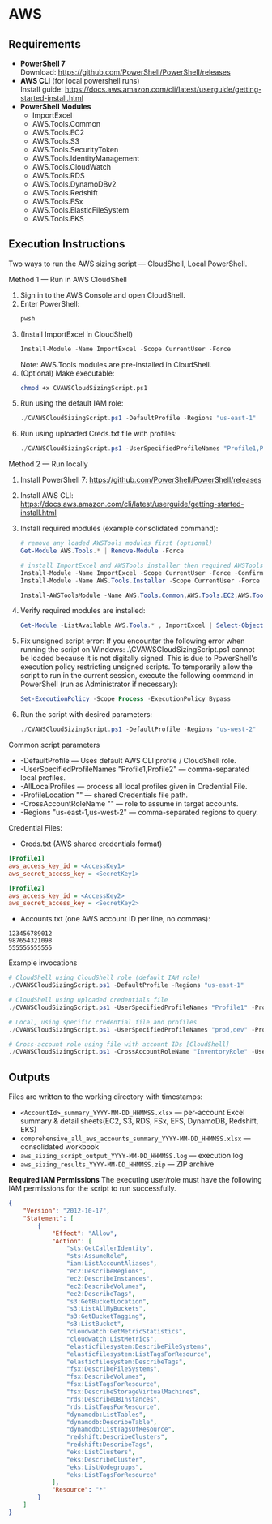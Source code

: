 # AWS 

## Requirements
- **PowerShell 7**  
  Download: https://github.com/PowerShell/PowerShell/releases  
- **AWS CLI** (for local powershell runs)  
  Install guide: https://docs.aws.amazon.com/cli/latest/userguide/getting-started-install.html  
- **PowerShell Modules**  
  - ImportExcel  
  - AWS.Tools.Common  
  - AWS.Tools.EC2  
  - AWS.Tools.S3  
  - AWS.Tools.SecurityToken  
  - AWS.Tools.IdentityManagement  
  - AWS.Tools.CloudWatch  
  - AWS.Tools.RDS  
  - AWS.Tools.DynamoDBv2  
  - AWS.Tools.Redshift  
  - AWS.Tools.FSx  
  - AWS.Tools.ElasticFileSystem  
  - AWS.Tools.EKS  
  
Execution Instructions
----------------------

Two ways to run the AWS sizing script — CloudShell, Local PowerShell.

Method 1 — Run in AWS CloudShell 
1. Sign in to the AWS Console and open CloudShell.
2. Enter PowerShell:
   ```powershell
   pwsh
   ```
3. (Install ImportExcel in CloudShell)
   ```powershell
   Install-Module -Name ImportExcel -Scope CurrentUser -Force
   ```
   Note: AWS.Tools modules are pre-installed in CloudShell.
4. (Optional) Make executable:
   ```bash
   chmod +x CVAWSCloudSizingScript.ps1
   ```
5. Run using the default IAM role:
   ```powershell
   ./CVAWSCloudSizingScript.ps1 -DefaultProfile -Regions "us-east-1"
   ```
6. Run using uploaded Creds.txt file with profiles:
   ```powershell
   ./CVAWSCloudSizingScript.ps1 -UserSpecifiedProfileNames "Profile1,Profile2" -ProfileLocation "./Creds.txt" -Regions "us-east-1,us-west-2"
   ```


Method 2 — Run locally
1. Install PowerShell 7:
   https://github.com/PowerShell/PowerShell/releases
2. Install AWS CLI:
   https://docs.aws.amazon.com/cli/latest/userguide/getting-started-install.html
3. Install required modules (example consolidated command):
   ```powershell
   # remove any loaded AWSTools modules first (optional)
   Get-Module AWS.Tools.* | Remove-Module -Force

   # install ImportExcel and AWSTools installer then required AWSTools modules
   Install-Module -Name ImportExcel -Scope CurrentUser -Force -Confirm:$false
   Install-Module -Name AWS.Tools.Installer -Scope CurrentUser -Force -Confirm:$false

   Install-AWSToolsModule -Name AWS.Tools.Common,AWS.Tools.EC2,AWS.Tools.S3,AWS.Tools.SecurityToken,AWS.Tools.IdentityManagement,AWS.Tools.CloudWatch,AWS.Tools.RDS,AWS.Tools.DynamoDBv2,AWS.Tools.Redshift,AWS.Tools.FSx,AWS.Tools.ElasticFileSystem,AWS.Tools.EKS -Scope CurrentUser -CleanUp -Force -Confirm:$false
   ```
4. Verify required modules are installed:
   ```powershell
   Get-Module -ListAvailable AWS.Tools.* , ImportExcel | Select-Object Name, Version, Path
   ```
5. Fix unsigned script error:
   If you encounter the following error when running the script on Windows:
   .\CVAWSCloudSizingScript.ps1 cannot be loaded because it is not digitally signed.
   This is due to PowerShell's execution policy restricting unsigned scripts. To temporarily allow the script to run in the current session, execute the following command in PowerShell (run as Administrator if necessary):

   ```powershell
   Set-ExecutionPolicy -Scope Process -ExecutionPolicy Bypass
   ```
6. Run the script with desired parameters:
   ```powershell
   ./CVAWSCloudSizingScript.ps1 -DefaultProfile -Regions "us-west-2"
   ```

Common script parameters
- -DefaultProfile — Uses default AWS CLI profile / CloudShell role.
- -UserSpecifiedProfileNames "Profile1,Profile2" — comma-separated local profiles.
- -AllLocalProfiles — process all local profiles given in Credential File.
- -ProfileLocation "<path>" — shared Credentials file path.
- -CrossAccountRoleName "<RoleName>" — role to assume in target accounts.
- -Regions "us-east-1,us-west-2" — comma-separated regions to query.


Credential Files:
- Creds.txt (AWS shared credentials format)
```ini
[Profile1]
aws_access_key_id = <AccessKey1>
aws_secret_access_key = <SecretKey1>

[Profile2]
aws_access_key_id = <AccessKey2>
aws_secret_access_key = <SecretKey2>
```

- Accounts.txt (one AWS account ID per line, no commas):
```text
123456789012
987654321098
555555555555
```

Example invocations
```powershell
# CloudShell using CloudShell role (default IAM role)
./CVAWSCloudSizingScript.ps1 -DefaultProfile -Regions "us-east-1"

# CloudShell using uploaded credentials file
./CVAWSCloudSizingScript.ps1 -UserSpecifiedProfileNames "Profile1" -ProfileLocation "./Creds.txt" -Regions "us-east-1"

# Local, using specific credential file and profiles
./CVAWSCloudSizingScript.ps1 -UserSpecifiedProfileNames "prod,dev" -ProfileLocation "./Creds.txt" -Regions "us-east-1,us-west-2"

# Cross-account role using file with account IDs [CloudShell]
./CVAWSCloudSizingScript.ps1 -CrossAccountRoleName "InventoryRole" -UserSpecifiedAccounts "123456789012" -Regions "us-east-1"
```


Outputs
-------
Files are written to the working directory with timestamps:
- `<AccountId>_summary_YYYY-MM-DD_HHMMSS.xlsx` — per-account Excel summary & detail sheets(EC2, S3, RDS, FSx, EFS, DynamoDB, Redshift, EKS)
- `comprehensive_all_aws_accounts_summary_YYYY-MM-DD_HHMMSS.xlsx` — consolidated workbook
- `aws_sizing_script_output_YYYY-MM-DD_HHMMSS.log` — execution log
- `aws_sizing_results_YYYY-MM-DD_HHMMSS.zip` — ZIP archive 


**Required IAM Permissions**
The executing user/role must have the following IAM permissions for the script to run successfully.

```json
{
    "Version": "2012-10-17",
    "Statement": [
        {
            "Effect": "Allow",
            "Action": [
                "sts:GetCallerIdentity",
                "sts:AssumeRole",
                "iam:ListAccountAliases",
                "ec2:DescribeRegions",
                "ec2:DescribeInstances",
                "ec2:DescribeVolumes",
                "ec2:DescribeTags",
                "s3:GetBucketLocation",
                "s3:ListAllMyBuckets",
                "s3:GetBucketTagging",
                "s3:ListBucket",
                "cloudwatch:GetMetricStatistics",
                "cloudwatch:ListMetrics",
                "elasticfilesystem:DescribeFileSystems",
                "elasticfilesystem:ListTagsForResource",
                "elasticfilesystem:DescribeTags",
                "fsx:DescribeFileSystems",
                "fsx:DescribeVolumes",
                "fsx:ListTagsForResource",
                "fsx:DescribeStorageVirtualMachines",
                "rds:DescribeDBInstances",
                "rds:ListTagsForResource",
                "dynamodb:ListTables",
                "dynamodb:DescribeTable",
                "dynamodb:ListTagsOfResource",
                "redshift:DescribeClusters",
                "redshift:DescribeTags",
                "eks:ListClusters",
                "eks:DescribeCluster",
                "eks:ListNodegroups",
                "eks:ListTagsForResource"
            ],
            "Resource": "*"
        }
    ]
}
